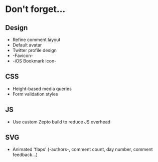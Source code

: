 # Don't forget...

## Design
* Refine comment layout
* Default avatar
* Twitter profile design
* -Favicon-
* -iOS Bookmark icon-

## CSS
* Height-based media queries
* Form validation styles

## JS
* Use custom Zepto build to reduce JS overhead

## SVG
* Animated 'flaps' (-authors-, comment count, day number, comment feedback...)
